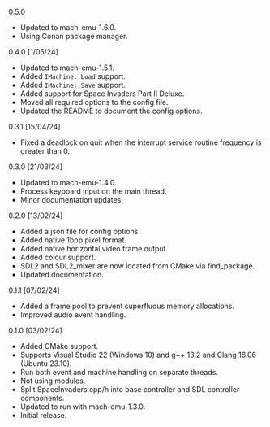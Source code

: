 0.5.0
* Updated to mach-emu-1.6.0.
* Using Conan package manager.

0.4.0 [1/05/24]
* Updated to mach-emu-1.5.1.
* Added `IMachine::Load` support.
* Added `IMachine::Save` support.
* Added support for Space Invaders Part II Deluxe.
* Moved all required options to the config file.
* Updated the README to document the config options.

0.3.1 [15/04/24]
* Fixed a deadlock on quit when the interrupt service routine
  frequency is greater than 0.

0.3.0 [21/03/24]
* Updated to mach-emu-1.4.0.
* Process keyboard input on the main thread.
* Minor documentation updates.

0.2.0 [13/02/24]
* Added a json file for config options.
* Added native 1bpp pixel format.
* Added native horizontal video frame output.
* Added colour support.
* SDL2 and SDL2_mixer are now located from CMake
  via find_package.
* Updated documentation.

0.1.1 [07/02/24]
* Added a frame pool to prevent superfluous memory
  allocations.
* Improved audio event handling.

0.1.0 [03/02/24]
* Added CMake support.
* Supports Visual Studio 22 (Windows 10) and
  g++ 13.2 and Clang 16.06 (Ubuntu 23.10).
* Run both event and machine handling on separate threads.
* Not using modules.
* Split SpaceInvaders.cpp/h into base controller and
  SDL controller components.
* Updated to run with mach-emu-1.3.0.
* Initial release.
